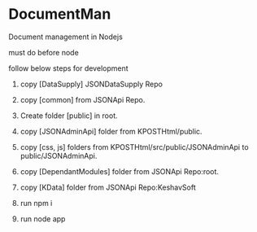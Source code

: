 # DocumentMan
Document management in Nodejs

must do before node

follow below steps for development

1.  copy [DataSupply] JSONDataSupply Repo
2.  copy [common] from JSONApi Repo.
3.  Create folder [public] in root.
4.  copy [JSONAdminApi] folder from KPOSTHtml/public.
5.  copy [css, js] folders from KPOSTHtml/src/public/JSONAdminApi to public/JSONAdminApi.
6.  copy [DependantModules] folder from JSONApi Repo:root.

7.  copy [KData] folder from JSONApi Repo:KeshavSoft
8.  run npm i
9.  run node app


